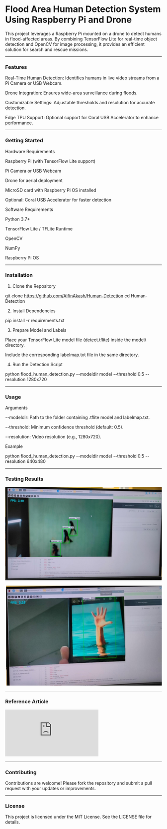
# Flood Area Human Detection System Using Raspberry Pi and Drone

This project leverages a Raspberry Pi mounted on a drone to detect humans in flood-affected areas. By combining TensorFlow Lite for real-time object detection and OpenCV for image processing, it provides an efficient solution for search and rescue missions.


---

### Features

Real-Time Human Detection: Identifies humans in live video streams from a Pi Camera or USB Webcam.

Drone Integration: Ensures wide-area surveillance during floods.

Customizable Settings: Adjustable thresholds and resolution for accurate detection.

Edge TPU Support: Optional support for Coral USB Accelerator to enhance performance.



---

### Getting Started

Hardware Requirements

Raspberry Pi (with TensorFlow Lite support)

Pi Camera or USB Webcam

Drone for aerial deployment

MicroSD card with Raspberry Pi OS installed

Optional: Coral USB Accelerator for faster detection


Software Requirements

Python 3.7+

TensorFlow Lite / TFLite Runtime

OpenCV

NumPy

Raspberry Pi OS



---

### Installation

1. Clone the Repository

git clone https://github.com/AlfinAkash/Human-Detection 
cd Human-Detection

2. Install Dependencies

pip install -r requirements.txt

3. Prepare Model and Labels

Place your TensorFlow Lite model file (detect.tflite) inside the model/ directory.

Include the corresponding labelmap.txt file in the same directory.


4. Run the Detection Script

python flood_human_detection.py --modeldir model --threshold 0.5 --resolution 1280x720


---

### Usage

Arguments

--modeldir: Path to the folder containing .tflite model and labelmap.txt.

--threshold: Minimum confidence threshold (default: 0.5).

--resolution: Video resolution (e.g., 1280x720).


Example

python flood_human_detection.py --modeldir model --threshold 0.5 --resolution 640x480


---

### Testing Results 

![Pic1](https://github.com/AlfinAkash/Human-Detection/blob/a468227b1dd0882f9ead4bd3b6ae30e10579c506/pic1.jpg)

![Pic2](https://github.com/AlfinAkash/Human-Detection/blob/a468227b1dd0882f9ead4bd3b6ae30e10579c506/pic2.jpg)

---

### Reference Article 

![Article](https://github.com/AlfinAkash/Human-Detection/blob/7e9fa02d1d2f118a8b0e7cf9e7cc3ec411ee9e59/Human_Object_Detection_for_Real-Time_Camera_using_.pdf)

---

### Contributing

Contributions are welcome! Please fork the repository and submit a pull request with your updates or improvements.


---

### License

This project is licensed under the MIT License. See the LICENSE file for details.




